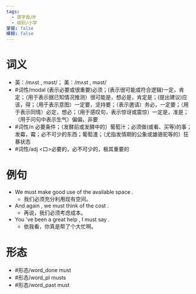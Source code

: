 ```yaml
---
tags:
  - 首字母/M
  - 级别/小学
掌握: false
模糊: false
---
```

# 词义
- 英：/mʌst , məst/； 美：/mʌst , məst/
- #词性/modal (表示必要或很重要)必须；(表示很可能或符合逻辑)一定，肯定；（用于表示据已知情况推测）很可能是，想必是，肯定是；(提出建议)应该，得；（用于表示意图）一定要，坚持要；（表示邀请）务必，一定要；（用于表示同情）必定，想必；（用于感叹句，表示惊讶或震惊）一定是，准是；（用于问句中表示生气）偏偏，非要
- #词性/n  必要条件；（发酵前或发酵中的）葡萄汁；必须做(或看、买等)的事；发霉，霉；必不可少的东西；葡萄渣；（尤指发情期的公象或雄骆驼等的）狂暴状态
- #词性/adj  <口>必要的，必不可少的，极其重要的
# 例句
- We must make good use of the available space .
	- 我们必须充分利用现有空间。
- And again , we must think of the cost .
	- 再说，我们必须考虑成本。
- You 've been a great help , I must say .
	- 依我看，你真是帮了个大忙啊。
# 形态
- #形态/word_done must
- #形态/word_pl musts
- #形态/word_past must
